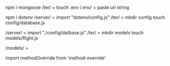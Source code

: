 npm i mongoose
/ter/ = touch .env
/.env/ = paste url string

npm i dotenv
/server/ = import "dotenv/config.js"
/ter/ = mkdir config
touch config/database.js

/server/ = import "./config/datbase.js"
/ter/ = mkdir models
touch models/flight.js

/models/ = 



import methodOverride from 'method-override'